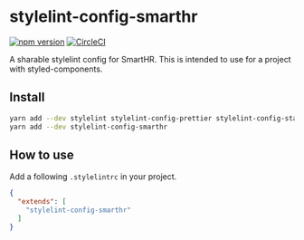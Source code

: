 # stylelint-config-smarthr

[![npm version](https://badge.fury.io/js/stylelint-config-smarthr.svg)](https://badge.fury.io/js/stylelint-config-smarthr)
[![CircleCI](https://circleci.com/gh/kufu/stylelint-config-smarthr.svg?style=shield)](https://circleci.com/gh/kufu/stylelint-config-smarthr)

A sharable stylelint config for SmartHR.
This is intended to use for a project with styled-components.

## Install

```sh
yarn add --dev stylelint stylelint-config-prettier stylelint-config-standard stylelint-config-styled-components // install peerDependencies
yarn add --dev stylelint-config-smarthr
```

## How to use

Add a following `.stylelintrc` in your project.

```json
{
  "extends": [
    "stylelint-config-smarthr"
  ]
}
```
